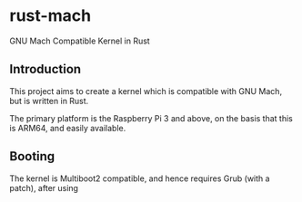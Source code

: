 # rust-mach
GNU Mach Compatible Kernel in Rust

## Introduction
This project aims to create a kernel which is compatible with GNU Mach, but is written in Rust.

The primary platform is the Raspberry Pi 3 and above, on the basis that this is ARM64, and easily available.

## Booting
The kernel is Multiboot2 compatible, and hence requires Grub (with a patch), after using 
